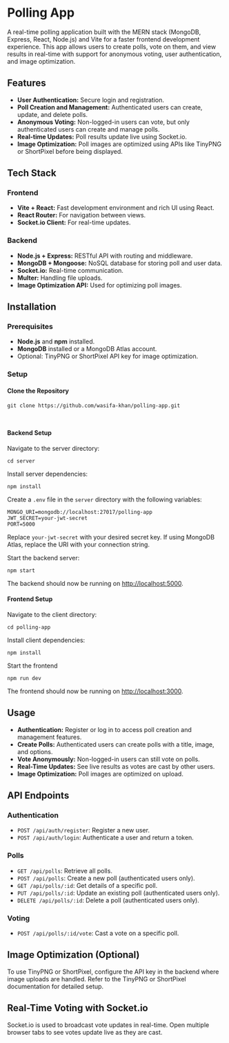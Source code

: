 

<h1>Polling App</h1>

<p>A real-time polling application built with the MERN stack (MongoDB, Express, React, Node.js) and Vite for a faster frontend development experience. This app allows users to create polls, vote on them, and view results in real-time with support for anonymous voting, user authentication, and image optimization.</p>

<h2>Features</h2>
<ul>
  <li><strong>User Authentication:</strong> Secure login and registration.</li>
  <li><strong>Poll Creation and Management:</strong> Authenticated users can create, update, and delete polls.</li>
  <li><strong>Anonymous Voting:</strong> Non-logged-in users can vote, but only authenticated users can create and manage polls.</li>
  <li><strong>Real-time Updates:</strong> Poll results update live using Socket.io.</li>
  <li><strong>Image Optimization:</strong> Poll images are optimized using APIs like TinyPNG or ShortPixel before being displayed.</li>
</ul>

<h2>Tech Stack</h2>

<h3>Frontend</h3>
<ul>
  <li><strong>Vite + React:</strong> Fast development environment and rich UI using React.</li>
  <li><strong>React Router:</strong> For navigation between views.</li>
  <li><strong>Socket.io Client:</strong> For real-time updates.</li>
</ul>

<h3>Backend</h3>
<ul>
  <li><strong>Node.js + Express:</strong> RESTful API with routing and middleware.</li>
  <li><strong>MongoDB + Mongoose:</strong> NoSQL database for storing poll and user data.</li>
  <li><strong>Socket.io:</strong> Real-time communication.</li>
  <li><strong>Multer:</strong> Handling file uploads.</li>
  <li><strong>Image Optimization API:</strong> Used for optimizing poll images.</li>
</ul>

<h2>Installation</h2>

<h3>Prerequisites</h3>
<ul>
  <li><strong>Node.js</strong> and <strong>npm</strong> installed.</li>
  <li><strong>MongoDB</strong> installed or a MongoDB Atlas account.</li>
  <li>Optional: TinyPNG or ShortPixel API key for image optimization.</li>
</ul>

<h3>Setup</h3>

<h4>Clone the Repository</h4>
<pre><code>git clone https://github.com/wasifa-khan/polling-app.git

</code></pre>

<h4>Backend Setup</h4>
<p>Navigate to the server directory:</p>
<pre><code>cd server</code></pre>

<p>Install server dependencies:</p>
<pre><code>npm install</code></pre>

<p>Create a <code>.env</code> file in the <code>server</code> directory with the following variables:</p>
<pre><code>MONGO_URI=mongodb://localhost:27017/polling-app
JWT_SECRET=your-jwt-secret
PORT=5000
</code></pre>
<p>Replace <code>your-jwt-secret</code> with your desired secret key. If using MongoDB Atlas, replace the URI with your connection string.</p>

<p>Start the backend server:</p>
<pre><code>npm start</code></pre>

<p>The backend should now be running on <a href="http://localhost:5000">http://localhost:5000</a>.</p>

<h4>Frontend Setup</h4>
<p>Navigate to the client directory:</p>
<pre><code>cd polling-app</code></pre>

<p>Install client dependencies:</p>
<pre><code>npm install</code></pre>

<p>Start the frontend</p>
<pre><code>npm run dev</code></pre>

<p>The frontend should now be running on <a href="http://localhost:3000">http://localhost:3000</a>.</p>

<h2>Usage</h2>
<ul>
  <li><strong>Authentication:</strong> Register or log in to access poll creation and management features.</li>
  <li><strong>Create Polls:</strong> Authenticated users can create polls with a title, image, and options.</li>
  <li><strong>Vote Anonymously:</strong> Non-logged-in users can still vote on polls.</li>
  <li><strong>Real-Time Updates:</strong> See live results as votes are cast by other users.</li>
  <li><strong>Image Optimization:</strong> Poll images are optimized on upload.</li>
</ul>

<h2>API Endpoints</h2>

<h3>Authentication</h3>
<ul>
  <li><code>POST /api/auth/register</code>: Register a new user.</li>
  <li><code>POST /api/auth/login</code>: Authenticate a user and return a token.</li>
</ul>

<h3>Polls</h3>
<ul>
  <li><code>GET /api/polls</code>: Retrieve all polls.</li>
  <li><code>POST /api/polls</code>: Create a new poll (authenticated users only).</li>
  <li><code>GET /api/polls/:id</code>: Get details of a specific poll.</li>
  <li><code>PUT /api/polls/:id</code>: Update an existing poll (authenticated users only).</li>
  <li><code>DELETE /api/polls/:id</code>: Delete a poll (authenticated users only).</li>
</ul>

<h3>Voting</h3>
<ul>
  <li><code>POST /api/polls/:id/vote</code>: Cast a vote on a specific poll.</li>
</ul>

<h2>Image Optimization (Optional)</h2>
<p>To use TinyPNG or ShortPixel, configure the API key in the backend where image uploads are handled. Refer to the TinyPNG or ShortPixel documentation for detailed setup.</p>

<h2>Real-Time Voting with Socket.io</h2>
<p>Socket.io is used to broadcast vote updates in real-time. Open multiple browser tabs to see votes update live as they are cast.</p>


